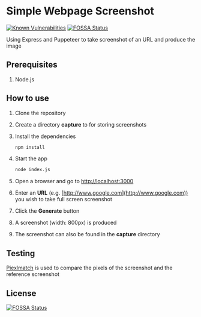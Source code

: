 # Simple Webpage Screenshot
[![Known Vulnerabilities](https://snyk.io/test/github/ocinpp/simple-webpage-screenshot/badge.svg?targetFile=package.json)](https://snyk.io/test/github/ocinpp/simple-webpage-screenshot?targetFile=package.json)
[![FOSSA Status](https://app.fossa.io/api/projects/git%2Bgithub.com%2Focinpp%2Fsimple-webpage-screenshot.svg?type=shield)](https://app.fossa.io/projects/git%2Bgithub.com%2Focinpp%2Fsimple-webpage-screenshot?ref=badge_shield)


Using Express and Puppeteer to take screenshot of an URL and produce the image

## Prerequisites

1. Node.js

## How to use

1. Clone the repository
1. Create a directory **capture** to for storing screenshots
1. Install the dependencies

    ```bash
    npm install
    ```

1. Start the app

    ```bash
    node index.js
    ```

1. Open a browser and go to [http://localhost:3000](http://localhost:3000)
1. Enter an **URL** (e.g. [http://www.google.com](http://www.google.com)) you wish to take full screen screenshot
1. Click the **Generate** button
1. A screenshot (width: 800px) is produced
1. The screenshot can also be found in the **capture** directory

## Testing

[Piexlmatch](https://github.com/mapbox/pixelmatch) is used to compare the pixels of the screenshot and the reference screenshot

## License
[![FOSSA Status](https://app.fossa.io/api/projects/git%2Bgithub.com%2Focinpp%2Fsimple-webpage-screenshot.svg?type=large)](https://app.fossa.io/projects/git%2Bgithub.com%2Focinpp%2Fsimple-webpage-screenshot?ref=badge_large)
